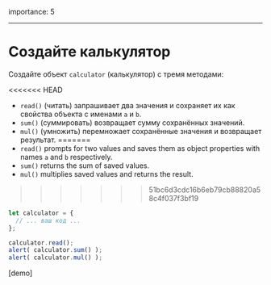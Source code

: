 importance: 5

---

# Создайте калькулятор

Создайте объект `calculator` (калькулятор) с тремя методами:

<<<<<<< HEAD
- `read()` (читать) запрашивает два значения и сохраняет их как свойства объекта с именами `a` и `b`.
- `sum()` (суммировать) возвращает сумму сохранённых значений.
- `mul()` (умножить) перемножает сохранённые значения и возвращает результат.
=======
- `read()` prompts for two values and saves them as object properties with names `a` and `b` respectively.
- `sum()` returns the sum of saved values.
- `mul()` multiplies saved values and returns the result.
>>>>>>> 51bc6d3cdc16b6eb79cb88820a58c4f037f3bf19

```js
let calculator = {
  // ... ваш код ...
};

calculator.read();
alert( calculator.sum() );
alert( calculator.mul() );
```

[demo]
